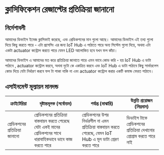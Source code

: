 # ক্লাসিফিকেশন রেজাল্টের প্রতিক্রিয়া জানানো

## নির্দেশাবলী

আমাদের ডিভাইস ইমেজ ক্লাসিফাই করেছে, এবং প্রেডিকশনের মান গুলো আছে। আমাদের ডিভাইস এই তথ্য গুলো দিয়ে কিছু করতে পারে - এটা প্রসেসিং এর জন্য IoT Hub এ পাঠাতে পারে অন্য সিস্টেম গুলো দিয়ে, অথবা এটা একটা actuator কন্ট্রোল করতে পারে যেমন LED আলোকিত হবে যখন ফল কাঁচা।

আমাদের ডিভাইস এ আমাদের মত করে প্রতিক্রিয়া জানাতে পারে এমন ভাবে কোড করি - হয় IoT Hub এ ডাটা পাঠাবে , actuator কন্ট্রোল করবে, অথবা দুটো কে একত্রিত  করবে এবং IoT Hub এ ডাটা পাঠাবে কিছু সার্ভারলেস কোড দিয়ে যেটা নির্ধারণ করবে ফল টা পাকা নাকি না এবং actuator কন্ট্রোল করার একটি কমান্ড ফেরত পাঠাবে। 

## এসাইনমেন্ট মূল্যায়ন মানদন্ড

| ক্রাইটেরিয়া | দৃষ্টান্তমূলক (সর্বোত্তম) | পর্যাপ্ত (মাঝারি) | উন্নতি প্রয়োজন (নিম্নমান) |
| --------- | ------------------ | -------------- | -------------------- |
| প্রেডিকশনের  প্রতিক্রিয়া জানানো | প্রেডিকশনের  প্রতিক্রিয়া বাস্তবায়ন করতে পেরেছে যেটা একই মানের প্রেডিকশনের সাথে ধারাবাহিকভাবে ভাবে কাজ করতে পারে | প্রেডিকশনের উপর নির্ভরশীল না এমন প্রতিক্রিয়া বাস্তবায়ন করতে পেরেছে, যেমন IoT Hub এ মূল ডাটা প্রেরণ করতে পারে| ডিভাইস টাকে প্রেডিকশনের  প্রতিক্রিয়া দেখানোর প্রোগ্রাম করতে পারে নাই |